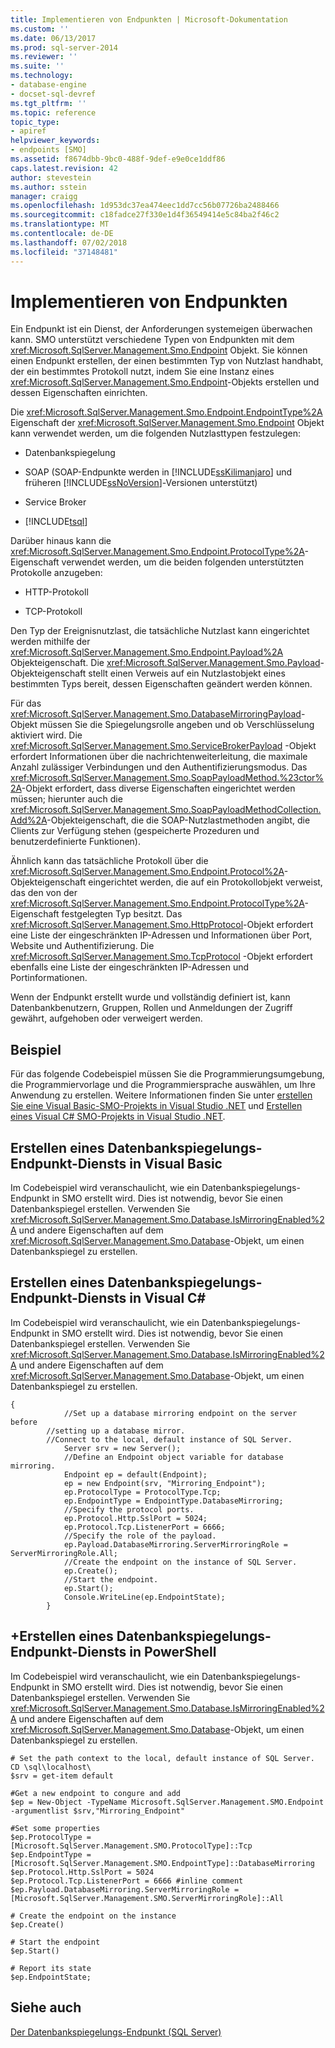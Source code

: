 ```yaml
---
title: Implementieren von Endpunkten | Microsoft-Dokumentation
ms.custom: ''
ms.date: 06/13/2017
ms.prod: sql-server-2014
ms.reviewer: ''
ms.suite: ''
ms.technology:
- database-engine
- docset-sql-devref
ms.tgt_pltfrm: ''
ms.topic: reference
topic_type:
- apiref
helpviewer_keywords:
- endpoints [SMO]
ms.assetid: f8674dbb-9bc0-488f-9def-e9e0ce1ddf86
caps.latest.revision: 42
author: stevestein
ms.author: sstein
manager: craigg
ms.openlocfilehash: 1d953dc37ea474eec1dd7cc56b07726ba2488466
ms.sourcegitcommit: c18fadce27f330e1d4f36549414e5c84ba2f46c2
ms.translationtype: MT
ms.contentlocale: de-DE
ms.lasthandoff: 07/02/2018
ms.locfileid: "37148481"
---
```

# <a name="implementing-endpoints"></a>Implementieren von Endpunkten
  Ein Endpunkt ist ein Dienst, der Anforderungen systemeigen überwachen kann. SMO unterstützt verschiedene Typen von Endpunkten mit dem <xref:Microsoft.SqlServer.Management.Smo.Endpoint> Objekt. Sie können einen Endpunkt erstellen, der einen bestimmten Typ von Nutzlast handhabt, der ein bestimmtes Protokoll nutzt, indem Sie eine Instanz eines <xref:Microsoft.SqlServer.Management.Smo.Endpoint>-Objekts erstellen und dessen Eigenschaften einrichten.  
  
 Die <xref:Microsoft.SqlServer.Management.Smo.Endpoint.EndpointType%2A> Eigenschaft der <xref:Microsoft.SqlServer.Management.Smo.Endpoint> Objekt kann verwendet werden, um die folgenden Nutzlasttypen festzulegen:  
  
-   Datenbankspiegelung  
  
-   SOAP (SOAP-Endpunkte werden in [!INCLUDE[ssKilimanjaro](../../../includes/sskilimanjaro-md.md)] und früheren [!INCLUDE[ssNoVersion](../../../includes/ssnoversion-md.md)]-Versionen unterstützt)  
  
-   Service Broker  
  
-   [!INCLUDE[tsql](../../../includes/tsql-md.md)]  
  
 Darüber hinaus kann die <xref:Microsoft.SqlServer.Management.Smo.Endpoint.ProtocolType%2A>-Eigenschaft verwendet werden, um die beiden folgenden unterstützten Protokolle anzugeben:  
  
-   HTTP-Protokoll  
  
-   TCP-Protokoll  
  
 Den Typ der Ereignisnutzlast, die tatsächliche Nutzlast kann eingerichtet werden mithilfe der <xref:Microsoft.SqlServer.Management.Smo.Endpoint.Payload%2A> Objekteigenschaft. Die <xref:Microsoft.SqlServer.Management.Smo.Payload>-Objekteigenschaft stellt einen Verweis auf ein Nutzlastobjekt eines bestimmten Typs bereit, dessen Eigenschaften geändert werden können.  
  
 Für das <xref:Microsoft.SqlServer.Management.Smo.DatabaseMirroringPayload>-Objekt müssen Sie die Spiegelungsrolle angeben und ob Verschlüsselung aktiviert wird. Die <xref:Microsoft.SqlServer.Management.Smo.ServiceBrokerPayload> -Objekt erfordert Informationen über die nachrichtenweiterleitung, die maximale Anzahl zulässiger Verbindungen und den Authentifizierungsmodus. Das <xref:Microsoft.SqlServer.Management.Smo.SoapPayloadMethod.%23ctor%2A>-Objekt erfordert, dass diverse Eigenschaften eingerichtet werden müssen; hierunter auch die <xref:Microsoft.SqlServer.Management.Smo.SoapPayloadMethodCollection.Add%2A>-Objekteigenschaft, die die SOAP-Nutzlastmethoden angibt, die Clients zur Verfügung stehen (gespeicherte Prozeduren und benutzerdefinierte Funktionen).  
  
 Ähnlich kann das tatsächliche Protokoll über die <xref:Microsoft.SqlServer.Management.Smo.Endpoint.Protocol%2A>-Objekteigenschaft eingerichtet werden, die auf ein Protokollobjekt verweist, das den von der <xref:Microsoft.SqlServer.Management.Smo.Endpoint.ProtocolType%2A>-Eigenschaft festgelegten Typ besitzt. Das <xref:Microsoft.SqlServer.Management.Smo.HttpProtocol>-Objekt erfordert eine Liste der eingeschränkten IP-Adressen und Informationen über Port, Website und Authentifizierung. Die <xref:Microsoft.SqlServer.Management.Smo.TcpProtocol> -Objekt erfordert ebenfalls eine Liste der eingeschränkten IP-Adressen und Portinformationen.  
  
 Wenn der Endpunkt erstellt wurde und vollständig definiert ist, kann Datenbankbenutzern, Gruppen, Rollen und Anmeldungen der Zugriff gewährt, aufgehoben oder verweigert werden.  
  
## <a name="example"></a>Beispiel  
 Für das folgende Codebeispiel müssen Sie die Programmierungsumgebung, die Programmiervorlage und die Programmiersprache auswählen, um Ihre Anwendung zu erstellen. Weitere Informationen finden Sie unter [erstellen Sie eine Visual Basic-SMO-Projekts in Visual Studio .NET](../../../database-engine/dev-guide/create-a-visual-basic-smo-project-in-visual-studio-net.md) und [Erstellen eines Visual C&#35; SMO-Projekts in Visual Studio .NET](../how-to-create-a-visual-csharp-smo-project-in-visual-studio-net.md).  
  
## <a name="creating-a-database-mirroring-endpoint-service-in-visual-basic"></a>Erstellen eines Datenbankspiegelungs-Endpunkt-Diensts in Visual Basic  
 Im Codebeispiel wird veranschaulicht, wie ein Datenbankspiegelungs-Endpunkt in SMO erstellt wird. Dies ist notwendig, bevor Sie einen Datenbankspiegel erstellen. Verwenden Sie <xref:Microsoft.SqlServer.Management.Smo.Database.IsMirroringEnabled%2A> und andere Eigenschaften auf dem <xref:Microsoft.SqlServer.Management.Smo.Database>-Objekt, um einen Datenbankspiegel zu erstellen.  
  
<!-- TODO: review snippet reference  [!CODE [SMO How to#SMO_VBEndpoints1](SMO How to#SMO_VBEndpoints1)]  -->  
  
## <a name="creating-a-database-mirroring-endpoint-service-in-visual-c"></a>Erstellen eines Datenbankspiegelungs-Endpunkt-Diensts in Visual C#  
 Im Codebeispiel wird veranschaulicht, wie ein Datenbankspiegelungs-Endpunkt in SMO erstellt wird. Dies ist notwendig, bevor Sie einen Datenbankspiegel erstellen. Verwenden Sie <xref:Microsoft.SqlServer.Management.Smo.Database.IsMirroringEnabled%2A> und andere Eigenschaften auf dem <xref:Microsoft.SqlServer.Management.Smo.Database>-Objekt, um einen Datenbankspiegel zu erstellen.  
  
```  
{  
            //Set up a database mirroring endpoint on the server before   
        //setting up a database mirror.   
        //Connect to the local, default instance of SQL Server.   
            Server srv = new Server();  
            //Define an Endpoint object variable for database mirroring.   
            Endpoint ep = default(Endpoint);  
            ep = new Endpoint(srv, "Mirroring_Endpoint");  
            ep.ProtocolType = ProtocolType.Tcp;  
            ep.EndpointType = EndpointType.DatabaseMirroring;  
            //Specify the protocol ports.   
            ep.Protocol.Http.SslPort = 5024;  
            ep.Protocol.Tcp.ListenerPort = 6666;  
            //Specify the role of the payload.   
            ep.Payload.DatabaseMirroring.ServerMirroringRole = ServerMirroringRole.All;  
            //Create the endpoint on the instance of SQL Server.   
            ep.Create();  
            //Start the endpoint.   
            ep.Start();  
            Console.WriteLine(ep.EndpointState);  
        }  
```  
  
## <a name="creating-a-database-mirroring-endpoint-service-in-powershell"></a>+Erstellen eines Datenbankspiegelungs-Endpunkt-Diensts in PowerShell  
 Im Codebeispiel wird veranschaulicht, wie ein Datenbankspiegelungs-Endpunkt in SMO erstellt wird. Dies ist notwendig, bevor Sie einen Datenbankspiegel erstellen. Verwenden Sie <xref:Microsoft.SqlServer.Management.Smo.Database.IsMirroringEnabled%2A> und andere Eigenschaften auf dem <xref:Microsoft.SqlServer.Management.Smo.Database>-Objekt, um einen Datenbankspiegel zu erstellen.  
  
```  
# Set the path context to the local, default instance of SQL Server.  
CD \sql\localhost\  
$srv = get-item default  
  
#Get a new endpoint to congure and add  
$ep = New-Object -TypeName Microsoft.SqlServer.Management.SMO.Endpoint -argumentlist $srv,"Mirroring_Endpoint"  
  
#Set some properties  
$ep.ProtocolType = [Microsoft.SqlServer.Management.SMO.ProtocolType]::Tcp  
$ep.EndpointType = [Microsoft.SqlServer.Management.SMO.EndpointType]::DatabaseMirroring  
$ep.Protocol.Http.SslPort = 5024  
$ep.Protocol.Tcp.ListenerPort = 6666 #inline comment  
$ep.Payload.DatabaseMirroring.ServerMirroringRole = [Microsoft.SqlServer.Management.SMO.ServerMirroringRole]::All  
  
# Create the endpoint on the instance  
$ep.Create()  
  
# Start the endpoint  
$ep.Start()  
  
# Report its state  
$ep.EndpointState;  
```  
  
## <a name="see-also"></a>Siehe auch  
 [Der Datenbankspiegelungs-Endpunkt &#40;SQL Server&#41;](../../../database-engine/database-mirroring/the-database-mirroring-endpoint-sql-server.md)  
  
  
